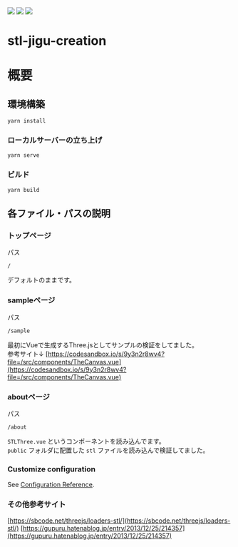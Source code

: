 <img src="https://img.shields.io/badge/Javascript-276DC3.svg?logo=javascript&style=plastic">
<img src="https://img.shields.io/badge/-Vue.js-4FC08D.svg?logo=vue.js&style=plastic">
<img src="https://img.shields.io/badge/-Three.js-000000.svg?logo=three.js&style=plastic">


# stl-jigu-creation

# 概要

## 環境構築
```
yarn install
```

### ローカルサーバーの立ち上げ
```
yarn serve
```

### ビルド
```
yarn build
```
## 各ファイル・パスの説明
### トップページ<br>
パス
```
/
```
デフォルトのままです。

### sampleページ
パス
```
/sample
```
最初にVueで生成するThree.jsとしてサンプルの検証をしてました。<br>
参考サイト↓
[https://codesandbox.io/s/9y3n2r8wv4?file=/src/components/TheCanvas.vue](https://codesandbox.io/s/9y3n2r8wv4?file=/src/components/TheCanvas.vue)

### aboutページ
パス
```
/about
```

`STLThree.vue` というコンポーネントを読み込んでます。<br>
`public` フォルダに配置した `stl` ファイルを読み込んで検証してました。
### Customize configuration
See [Configuration Reference](https://cli.vuejs.org/config/).

### その他参考サイト
[https://sbcode.net/threejs/loaders-stl/](https://sbcode.net/threejs/loaders-stl/)
[https://gupuru.hatenablog.jp/entry/2013/12/25/214357](https://gupuru.hatenablog.jp/entry/2013/12/25/214357)